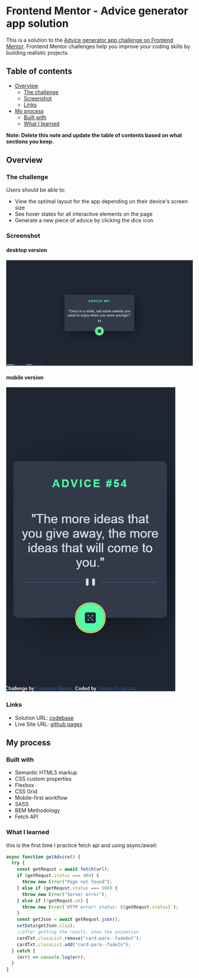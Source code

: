 # Frontend Mentor - Advice generator app solution

This is a solution to the [Advice generator app challenge on Frontend Mentor](https://www.frontendmentor.io/challenges/advice-generator-app-QdUG-13db). Frontend Mentor challenges help you improve your coding skills by building realistic projects.

## Table of contents

- [Overview](#overview)
  - [The challenge](#the-challenge)
  - [Screenshot](#screenshot)
  - [Links](#links)
- [My process](#my-process)
  - [Built with](#built-with)
  - [What I learned](#what-i-learned)

**Note: Delete this note and update the table of contents based on what sections you keep.**

## Overview

### The challenge

Users should be able to:

- View the optimal layout for the app depending on their device's screen size
- See hover states for all interactive elements on the page
- Generate a new piece of advice by clicking the dice icon

### Screenshot
#### desktop version
![](assets/screenshots/desktop-version.png)
#### mobile version
![](assets/screenshots/mobile-version.png)

### Links

- Solution URL: [codebase](https://github.com/YAMANX8/advice-generator-app-main)
- Live Site URL: [github pages](https://yamanx8.github.io/advice-generator-app-main/)

## My process

### Built with

- Semantic HTML5 markup
- CSS custom properties
- Flexbox
- CSS Grid
- Mobile-first workflow
- SASS
- BEM Methodology
- Fetch API
### What I learned

this is the first time I practice fetch api and using async/await:
```js
async function getAdvice() {
  try {
    const getRequst = await fetch(url);
    if (getRequst.status === 404) {
      throw new Error("Page not found");
    } else if (getRequst.status === 500) {
      throw new Error("Server error");
    } else if (!getRequst.ok) {
      throw new Error(`HTTP error! status: ${getRequst.status}`);
    }
    const getJson = await getRequst.json();
    setData(getJson.slip);
    //after getting the result, show the animation
    cardTxt.classList.remove("card-para--fadeOut");
    cardTxt.classList.add("card-para--fadeIn");
  } catch {
    (err) => console.log(err);
  }
}
```
